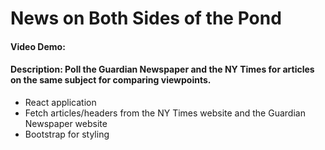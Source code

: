 # News on Both Sides of the Pond
#### Video Demo:
#### Description: Poll the Guardian Newspaper and the NY Times for articles on the same subject for comparing viewpoints.

- React application
- Fetch articles/headers from the NY Times website and the Guardian Newspaper website
- Bootstrap for styling
